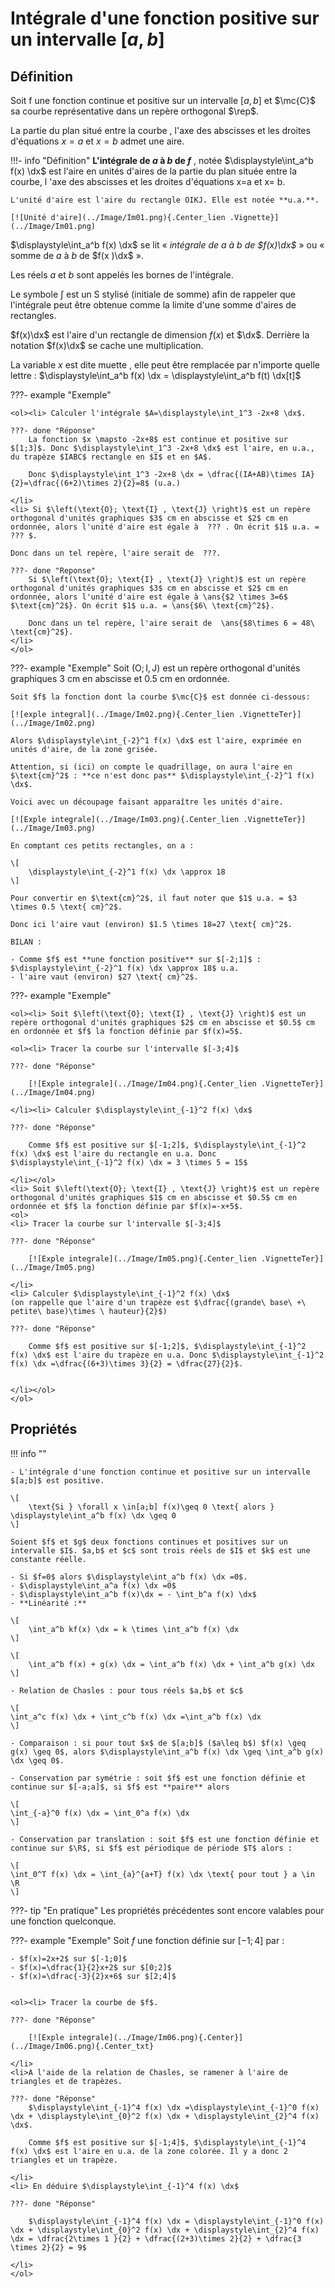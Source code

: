 # Intégrale d'une fonction positive sur un intervalle $[a,b]$

## Définition

Soit f une fonction continue et positive sur un intervalle $[a,b]$ et $\mc{C}$ sa courbe représentative dans un repère orthogonal $\rep$.

La partie du plan situé entre la courbe , l'axe des abscisses et les droites d'équations $x=a$ et $x= b$ admet une aire.

!!!- info "Définition"
    **L'intégrale de $a$ à $b$ de $f$** , notée $\displaystyle\int_a^b f(x) \dx$ est l'aire en unités d'aires de la partie du plan située entre la courbe, l 'axe des abscisses et les droites d'équations x=a et x= b.
    
    L'unité d'aire est l'aire du rectangle OIKJ. Elle est notée **u.a.**.

    [![Unité d'aire](../Image/Im01.png){.Center_lien .Vignette}](../Image/Im01.png)

 $\displaystyle\int_a^b f(x) \dx$ se lit &laquo; *intégrale de $a$ à $b$ de $f(x)\dx$* &raquo; ou &laquo; somme de $a$ à $b$ de $f(x )\dx$ &raquo;.
 
Les réels $a$ et $b$ sont appelés les bornes de l'intégrale.

Le symbole $\displaystyle\int$ est un S stylisé (initiale de somme) afin de rappeler que l'intégrale peut être obtenue comme la limite d'une somme d'aires de rectangles.

$f(x)\dx$ est l'aire d'un rectangle de dimension $f(x)$ et $\dx$. Derrière la notation $f(x)\dx$ se cache une multiplication.

La variable $x$ est dite muette , elle peut être remplacée par n'importe quelle lettre : $\displaystyle\int_a^b f(x) \dx = \displaystyle\int_a^b f(t) \dx[t]$

???- example "Exemple"
	
	<ol><li> Calculer l'intégrale $A=\displaystyle\int_1^3 -2x+8 \dx$.
 
    ???- done "Réponse"
		La fonction $x \mapsto -2x+8$ est continue et positive sur $[1;3]$. Donc $\displaystyle\int_1^3 -2x+8 \dx$ est l'aire, en u.a., du trapèze $IABC$ rectangle en $I$ et en $A$.
		
		Donc $\displaystyle\int_1^3 -2x+8 \dx = \dfrac{(IA+AB)\times IA}{2}=\dfrac{(6+2)\times 2}{2}=8$ (u.a.)
 
	</li>
	<li> Si $\left(\text{O}; \text{I} , \text{J} \right)$ est un repère orthogonal d'unités graphiques $3$ cm en abscisse et $2$ cm en ordonnée, alors l'unité d'aire est égale à  ??? . On écrit $1$ u.a. =  ??? $.
	
	Donc dans un tel repère, l'aire serait de  ???. 

	???- done "Reponse"
		Si $\left(\text{O}; \text{I} , \text{J} \right)$ est un repère orthogonal d'unités graphiques $3$ cm en abscisse et $2$ cm en ordonnée, alors l'unité d'aire est égale à \ans{$2 \times 3=6$ $\text{cm}^2$}. On écrit $1$ u.a. = \ans{$6\ \text{cm}^2$}.
	
		Donc dans un tel repère, l'aire serait de  \ans{$8\times 6 = 48\ \text{cm}^2$}. 
	</li>
	</ol>


???- example "Exemple"
	Soit $\left(\text{O}; \text{I} , \text{J} \right)$ est un repère orthogonal d'unités graphiques $3$ cm en abscisse et $0.5$ cm en ordonnée.

	Soit $f$ la fonction dont la courbe $\mc{C}$ est donnée ci-dessous:

	[![exple integral](../Image/Im02.png){.Center_lien .VignetteTer}](../Image/Im02.png)

	Alors $\displaystyle\int_{-2}^1 f(x) \dx$ est l'aire, exprimée en unités d'aire, de la zone grisée.
	
	Attention, si (ici) on compte le quadrillage, on aura l'aire en $\text{cm}^2$ : **ce n'est donc pas** $\displaystyle\int_{-2}^1 f(x) \dx$.

	Voici avec un découpage faisant apparaître les unités d'aire.

	[![Exple integrale](../Image/Im03.png){.Center_lien .VignetteTer}](../Image/Im03.png)

	En comptant ces petits rectangles, on a :

	\[ 
		\displaystyle\int_{-2}^1 f(x) \dx \approx 18 
	\]

	Pour convertir en $\text{cm}^2$, il faut noter que $1$ u.a. = $3 \times 0.5 \text{ cm}^2$.
	
	Donc ici l'aire vaut (environ) $1.5 \times 18=27 \text{ cm}^2$.

	BILAN : 
	
	- Comme $f$ est **une fonction positive** sur $[-2;1]$ : $\displaystyle\int_{-2}^1 f(x) \dx \approx 18$ u.a.
	- l'aire vaut (environ) $27 \text{ cm}^2$.
 
 

???- example "Exemple"

	<ol><li> Soit $\left(\text{O}; \text{I} , \text{J} \right)$ est un repère orthogonal d'unités graphiques $2$ cm en abscisse et $0.5$ cm en ordonnée et $f$ la fonction définie par $f(x)=5$.

	<ol><li> Tracer la courbe sur l'intervalle $[-3;4]$
    
	???- done "Réponse"

		[![Exple integrale](../Image/Im04.png){.Center_lien .VignetteTer}](../Image/Im04.png)
 
	</li><li> Calculer $\displaystyle\int_{-1}^2 f(x) \dx$
    
	???- done "Réponse"

		Comme $f$ est positive sur $[-1;2]$, $\displaystyle\int_{-1}^2 f(x) \dx$ est l'aire du rectangle en u.a. Donc $\displaystyle\int_{-1}^2 f(x) \dx = 3 \times 5 = 15$
 
	</li></ol>
	<li> Soit $\left(\text{O}; \text{I} , \text{J} \right)$ est un repère orthogonal d'unités graphiques $1$ cm en abscisse et $0.5$ cm en ordonnée et $f$ la fonction définie par $f(x)=-x+5$.
	<ol>
	<li> Tracer la courbe sur l'intervalle $[-3;4]$
    
	???- done "Réponse"

		[![Exple integrale](../Image/Im05.png){.Center_lien .VignetteTer}](../Image/Im05.png)
 
	</li>
	<li> Calculer $\displaystyle\int_{-1}^2 f(x) \dx$ 
	(on rappelle que l'aire d'un trapèze est $\dfrac{(grande\ base\ +\ petite\ base)\times \ hauteur}{2}$)
    
	???- done "Réponse"

		Comme $f$ est positive sur $[-1;2]$, $\displaystyle\int_{-1}^2 f(x) \dx$ est l'aire du trapèze en u.a. Donc $\displaystyle\int_{-1}^2 f(x) \dx =\dfrac{(6+3)\times 3}{2} = \dfrac{27}{2}$.
 

	</li></ol>
	</ol>

 

## Propriétés

!!! info ""

	- L'intégrale d'une fonction continue et positive sur un intervalle $[a;b]$ est positive.

	\[ 
		\text{Si } \forall x \in[a;b] f(x)\geq 0 \text{ alors } \displaystyle\int_a^b f(x) \dx \geq 0  
	\]

	Soient $f$ et $g$ deux fonctions continues et positives sur un intervalle $I$. $a,b$ et $c$ sont trois réels de $I$ et $k$ est une constante réelle.

    - Si $f=0$ alors $\displaystyle\int_a^b f(x) \dx =0$. 
    - $\displaystyle\int_a^a f(x) \dx =0$
    - $\displaystyle\int_a^b f(x)\dx = - \int_b^a f(x) \dx$
    - **Linéarité :** 
    
    \[
        \int_a^b kf(x) \dx = k \times \int_a^b f(x) \dx
    \]

    \[ 
        \int_a^b f(x) + g(x) \dx = \int_a^b f(x) \dx + \int_a^b g(x) \dx 
    \]

    - Relation de Chasles : pour tous réels $a,b$ et $c$

    \[
    \int_a^c f(x) \dx + \int_c^b f(x) \dx =\int_a^b f(x) \dx
    \] 
    
    - Comparaison : si pour tout $x$ de $[a;b]$ ($a\leq b$) $f(x) \geq g(x) \geq 0$, alors $\displaystyle\int_a^b f(x) \dx \geq \int_a^b g(x) \dx \geq 0$.

    - Conservation par symétrie : soit $f$ est une fonction définie et continue sur $[-a;a]$, si $f$ est **paire** alors 

    \[
    \int_{-a}^0 f(x) \dx = \int_0^a f(x) \dx
    \]

    - Conservation par translation : soit $f$ est une fonction définie et continue sur $\R$, si $f$ est périodique de période $T$ alors :
    
    \[
    \int_0^T f(x) \dx = \int_{a}^{a+T} f(x) \dx \text{ pour tout } a \in \R
    \]
<!--\item Conservation par symétrie : soit $f$ est une fonction définie et continue sur $[-a;a]$, si $f$ est \textbf{paire} alors 
%\[ \displaystyle\int_{-a}^0 f(x) \dx = \displaystyle\int_0^a f(x) \dx \]
%\item Conservation par translation : soit $f$ est une fonction définie et continue sur $\R$, si $f$ est périodique de période $T$ alors :
%\[ \displaystyle\int_0^T f(x) \dx = \displaystyle\int_{a}^{a+T} f(x) \dx \text{ pour tout } a \in \R   \]-->
 
???- tip "En pratique"
	Les propriétés précédentes sont encore valables pour une fonction quelconque.

???- example "Exemple"
	Soit $f$ une fonction définie sur $[-1;4]$ par :
	
	- $f(x)=2x+2$ sur $[-1;0]$
	- $f(x)=\dfrac{1}{2}x+2$ sur $[0;2]$
	- $f(x)=\dfrac{-3}{2}x+6$ sur $[2;4]$
 

	<ol><li> Tracer la courbe de $f$.
    
	???- done "Réponse"
		
		[![Exple integrale](../Image/Im06.png){.Center}](../Image/Im06.png){.Center_txt}
 
	</li>
	<li>A l'aide de la relation de Chasles, se ramener à l'aire de triangles et de trapèzes.
    
	???- done "Réponse"
		$\displaystyle\int_{-1}^4 f(x) \dx =\displaystyle\int_{-1}^0 f(x) \dx + \displaystyle\int_{0}^2 f(x) \dx + \displaystyle\int_{2}^4 f(x) \dx$.
		
		Comme $f$ est positive sur $[-1;4]$, $\displaystyle\int_{-1}^4 f(x) \dx$ est l'aire en u.a. de la zone colorée. Il y a donc 2 triangles et un trapèze.
 
	</li>
	<li> En déduire $\displaystyle\int_{-1}^4 f(x) \dx$
    
	???- done "Réponse"

		$\displaystyle\int_{-1}^4 f(x) \dx = \displaystyle\int_{-1}^0 f(x) \dx + \displaystyle\int_{0}^2 f(x) \dx + \displaystyle\int_{2}^4 f(x) \dx = \dfrac{2\times 1 }{2} + \dfrac{(2+3)\times 2}{2} + \dfrac{3 \times 2}{2} = 9$

	</li>
	</ol>
 
 